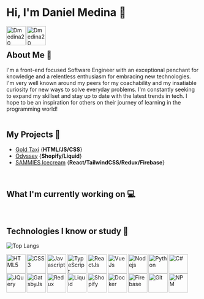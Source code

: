 <h1>Hi, I'm Daniel Medina 👋</h1>

<a href="https://www.linkedin.com/in/dannymedina007/" target="_blank" >
    <img align ="left" alt="Dmedina20 LinkedIN" width="50px" src ="https://img.icons8.com/?size=256&id=13930&format=png" />
</a>
  <a href="https://groupme.com/contact/118236846/aZTMM6Z8" target="_blank" >
    <img align ="left" alt="Dmedina20 GroupMe" width="50px" src ="https://img.icons8.com/?size=256&id=6Ckr1k4WdDNB&format=png" />
</a>
  
<br/>
<br/>
<h2>About Me 🎩</h2>
I'm a front-end focused Software Engineer with an exceptional penchant for knowledge and a relentless enthusiasm for embracing new technologies. I'm very well known around my peers for my coachability and my insatiable curiosity for new ways to solve everyday problems. I'm constantly seeking to expand my skillset and stay up to date with the latest trends in tech. I hope to be an inspiration for others on their journey of learning in the programming world!
<br/>
<br/>




<h2>My Projects 👾</h2>

- [Gold Taxi](https://goldtaxi.taximachine.com) {**HTML/JS/CSS**}
- [Odyssey](https://shop-odyssey.com) {**Shopify/Liquid**}
- [SAMMIES Icecream](https://sammies.netlify.app) {**React/TailwindCSS/Redux/Firebase**}
  
<br/>

  <h2>What I'm currently working on 💻</h2> 
  

<br/>

<h2>Technologies I know or study 🤖 </h2> 

 ![Top Langs](https://github-readme-stats.vercel.app/api/top-langs/?username=Dmedina20&layout=compact)
 <br/>

<img align ="left" width="50px" title="HTML5" src ="https://img.icons8.com/?size=512&id=20909&format=png"/>
<img align ="left" width="50px" title="CSS3" src ="https://img.icons8.com/?size=512&id=21278&format=png"/>
<img align ="left" width="50px" title="Javascript" src ="https://img.icons8.com/?size=256&id=108784&format=png"/>
<img align ="left" width="50px" title="TypeScript" src ="https://img.icons8.com/?size=256&id=uJM6fQYqDaZK&format=png"/>
<img align ="left" width="50px" title="ReactJs" src ="https://img.icons8.com/?size=512&id=123603&format=png"/>
<img align ="left" width="50px" title="VueJs" src ="https://img.icons8.com/?size=512&id=rY6agKizO9eb&format=png"/>
<img align ="left" width="50px" title="Nodejs" src ="https://img.icons8.com/?size=512&id=54087&format=png"/>
<img align ="left" width="50px" title="Python" src ="https://img.icons8.com/?size=512&id=13441&format=png"/>
<img align ="left" width="50px" title="C#" src ="https://img.icons8.com/?size=512&id=55205&format=png"/>
<img align ="left" width="50px" title="JQuery" src ="https://img.icons8.com/?size=512&id=HKNzD81eiiSc&format=png"/>
<img align ="left" width="50px" title="GatsbyJs" src ="https://img.icons8.com/?size=512&id=zGuJihUOHoUB&format=png"/>
<img align ="left" width="50px" title="Redux" src ="https://img.icons8.com/?size=512&id=jD-fJzVguBmw&format=png"/>
<img align ="left" width="50px" title="Liquid" src ="https://img.icons8.com/?size=512&id=13101&format=png"/>
<img align ="left" width="50px" title="Shopify" src ="https://img.icons8.com/?size=512&id=uSHYbs6PJfMT&format=png"/>
<img align ="left" width="50px" title="Docker" src ="https://img.icons8.com/?size=512&id=cdYUlRaag9G9&format=png"/>
<img align ="left" width="50px" title="Firebase" src ="https://img.icons8.com/?size=512&id=62452&format=png"/>
<img align ="left" width="50px" title="Git" src ="https://img.icons8.com/?size=512&id=20906&format=png"/>
<img align ="left" width="50px" title="NPM" src ="https://img.icons8.com/?size=512&id=24895&format=png"/>







 





